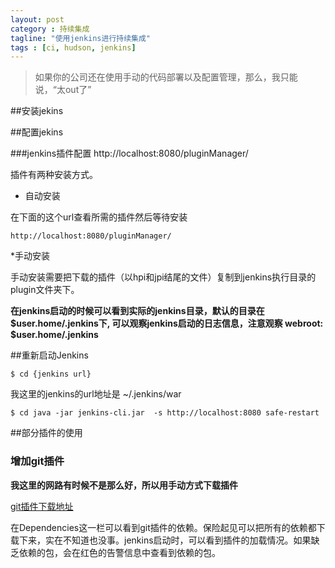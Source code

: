 ```yaml
---
layout: post
category : 持续集成
tagline: "使用jenkins进行持续集成"
tags : [ci, hudson, jenkins]
---
```


> 如果你的公司还在使用手动的代码部署以及配置管理，那么，我只能说，“太out了”

##安装jekins

##配置jekins

###jenkins插件配置
http://localhost:8080/pluginManager/

插件有两种安装方式。

* 自动安装

在下面的这个url查看所需的插件然后等待安装

	http://localhost:8080/pluginManager/


*手动安装

手动安装需要把下载的插件（以hpi和jpi结尾的文件）复制到jenkins执行目录的plugin文件夹下。

**在jenkins启动的时候可以看到实际的jenkins目录，默认的目录在$user.home/.jenkins下, 可以观察jenkins启动的日志信息，注意观察 webroot: $user.home/.jenkins**

##重新启动Jenkins
	
	$ cd {jenkins url}
	
我这里的jenkins的url地址是 ~/.jenkins/war

	$ cd java -jar jenkins-cli.jar  -s http://localhost:8080 safe-restart

##部分插件的使用
### 增加git插件
**我这里的网路有时候不是那么好，所以用手动方式下载插件**

[git插件下载地址](https://wiki.jenkins-ci.org/display/JENKINS/Git+Client+Plugin)

在Dependencies这一栏可以看到git插件的依赖。保险起见可以把所有的依赖都下载下来，实在不知道也没事。jenkins启动时，可以看到插件的加载情况。如果缺乏依赖的包，会在红色的告警信息中查看到依赖的包。

